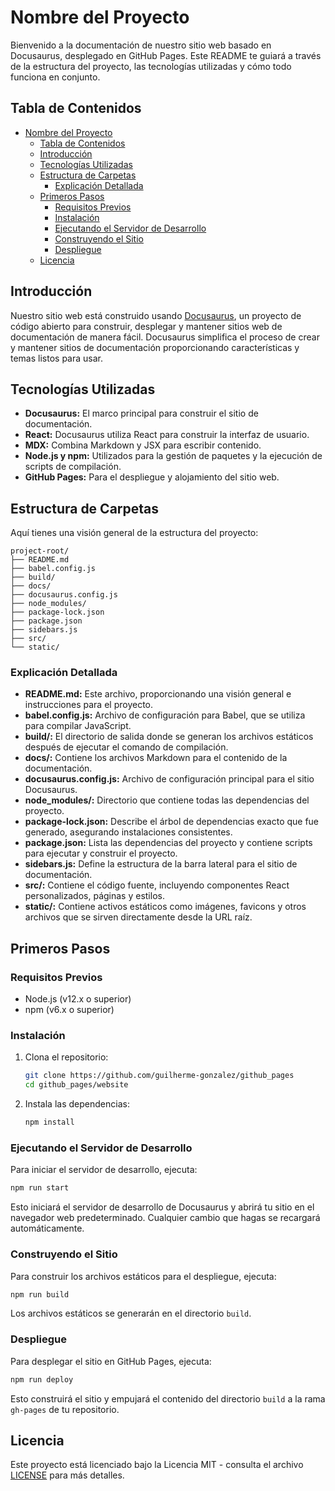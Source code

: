 
# Nombre del Proyecto

Bienvenido a la documentación de nuestro sitio web basado en Docusaurus, desplegado en GitHub Pages. Este README te guiará a través de la estructura del proyecto, las tecnologías utilizadas y cómo todo funciona en conjunto.

## Tabla de Contenidos

- [Nombre del Proyecto](#nombre-del-proyecto)
  - [Tabla de Contenidos](#tabla-de-contenidos)
  - [Introducción](#introducción)
  - [Tecnologías Utilizadas](#tecnologías-utilizadas)
  - [Estructura de Carpetas](#estructura-de-carpetas)
    - [Explicación Detallada](#explicación-detallada)
  - [Primeros Pasos](#primeros-pasos)
    - [Requisitos Previos](#requisitos-previos)
    - [Instalación](#instalación)
    - [Ejecutando el Servidor de Desarrollo](#ejecutando-el-servidor-de-desarrollo)
    - [Construyendo el Sitio](#construyendo-el-sitio)
    - [Despliegue](#despliegue)
  - [Licencia](#licencia)

## Introducción

Nuestro sitio web está construido usando [Docusaurus](https://docusaurus.io/), un proyecto de código abierto para construir, desplegar y mantener sitios web de documentación de manera fácil. Docusaurus simplifica el proceso de crear y mantener sitios de documentación proporcionando características y temas listos para usar.

## Tecnologías Utilizadas

- **Docusaurus:** El marco principal para construir el sitio de documentación.
- **React:** Docusaurus utiliza React para construir la interfaz de usuario.
- **MDX:** Combina Markdown y JSX para escribir contenido.
- **Node.js y npm:** Utilizados para la gestión de paquetes y la ejecución de scripts de compilación.
- **GitHub Pages:** Para el despliegue y alojamiento del sitio web.

## Estructura de Carpetas

Aquí tienes una visión general de la estructura del proyecto:

```
project-root/
├── README.md
├── babel.config.js
├── build/
├── docs/
├── docusaurus.config.js
├── node_modules/
├── package-lock.json
├── package.json
├── sidebars.js
├── src/
└── static/
```

### Explicación Detallada

- **README.md:** Este archivo, proporcionando una visión general e instrucciones para el proyecto.
- **babel.config.js:** Archivo de configuración para Babel, que se utiliza para compilar JavaScript.
- **build/:** El directorio de salida donde se generan los archivos estáticos después de ejecutar el comando de compilación.
- **docs/:** Contiene los archivos Markdown para el contenido de la documentación.
- **docusaurus.config.js:** Archivo de configuración principal para el sitio Docusaurus.
- **node_modules/:** Directorio que contiene todas las dependencias del proyecto.
- **package-lock.json:** Describe el árbol de dependencias exacto que fue generado, asegurando instalaciones consistentes.
- **package.json:** Lista las dependencias del proyecto y contiene scripts para ejecutar y construir el proyecto.
- **sidebars.js:** Define la estructura de la barra lateral para el sitio de documentación.
- **src/:** Contiene el código fuente, incluyendo componentes React personalizados, páginas y estilos.
- **static/:** Contiene activos estáticos como imágenes, favicons y otros archivos que se sirven directamente desde la URL raíz.

## Primeros Pasos

### Requisitos Previos

- Node.js (v12.x o superior)
- npm (v6.x o superior)

### Instalación

1. Clona el repositorio:

   ```bash
   git clone https://github.com/guilherme-gonzalez/github_pages
   cd github_pages/website
   ```

2. Instala las dependencias:

   ```bash
   npm install
   ```

### Ejecutando el Servidor de Desarrollo

Para iniciar el servidor de desarrollo, ejecuta:

```bash
npm run start
```

Esto iniciará el servidor de desarrollo de Docusaurus y abrirá tu sitio en el navegador web predeterminado. Cualquier cambio que hagas se recargará automáticamente.

### Construyendo el Sitio

Para construir los archivos estáticos para el despliegue, ejecuta:

```bash
npm run build
```

Los archivos estáticos se generarán en el directorio `build`.

### Despliegue

Para desplegar el sitio en GitHub Pages, ejecuta:

```bash
npm run deploy
```

Esto construirá el sitio y empujará el contenido del directorio `build` a la rama `gh-pages` de tu repositorio.


## Licencia

Este proyecto está licenciado bajo la Licencia MIT - consulta el archivo [LICENSE](LICENSE) para más detalles.